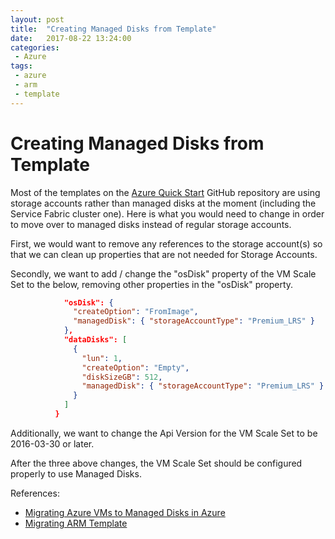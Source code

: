 ```yaml
---
layout: post
title:  "Creating Managed Disks from Template"
date:   2017-08-22 13:24:00
categories:
 - Azure
tags:
 - azure
 - arm
 - template
---
```

# Creating Managed Disks from Template

Most of the templates on the [Azure Quick Start](https://github.com/Azure/azure-quickstart-templates) GitHub repository are using storage accounts rather than managed disks at the moment (including the Service Fabric cluster one). Here is what you would need to change in order to move over to managed disks instead of regular storage accounts.

First, we would want to remove any references to the storage account(s) so that we can clean up properties that are not needed for Storage Accounts.

Secondly, we want to add / change the "osDisk" property of the VM Scale Set to the below, removing other properties in the "osDisk" property.

``` json
            "osDisk": {
              "createOption": "FromImage",
              "managedDisk": { "storageAccountType": "Premium_LRS" }
            },
            "dataDisks": [
              {
                "lun": 1,
                "createOption": "Empty",
                "diskSizeGB": 512,
                "managedDisk": { "storageAccountType": "Premium_LRS" }
              }
            ]
          }
```

Additionally, we want to change the Api Version for the VM Scale Set to be 2016-03-30 or later.

After the three above changes, the VM Scale Set should be configured properly to use Managed Disks.

References:

* [Migrating Azure VMs to Managed Disks in Azure](https://docs.microsoft.com/en-us/azure/virtual-machines/windows/migrate-to-managed-disks)
* [Migrating ARM Template](https://github.com/Azure-Samples/resources-dotnet-deploy-virtual-machine-with-managed-disks-using-arm-template/tree/master/Asset)
